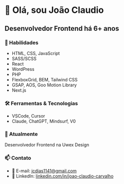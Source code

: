 # 👋 Olá, sou João Claudio

## Desenvolvedor Frontend há 6+ anos

### 🚀 Habilidades
- HTML, CSS, JavaScript
- SASS/SCSS
- React
- WordPress
- PHP
- FlexboxGrid, BEM, Tailwind CSS
- GSAP, AOS, Goo Motion Library
- Next.js

### 🛠️ Ferramentas & Tecnologias
- VSCode, Cursor
- Claude, ChatGPT, Mindsurf, V0

### 💼 Atualmente
Desenvolvedor Frontend na Uwex Design

### 📫 Contato
- 📧 E-mail: jcdias1141@gmail.com
- 🔗 LinkedIn: [linkedin.com/in/joao-claudio-carvalho](https://www.linkedin.com/in/joao-claudio-carvalho/)
